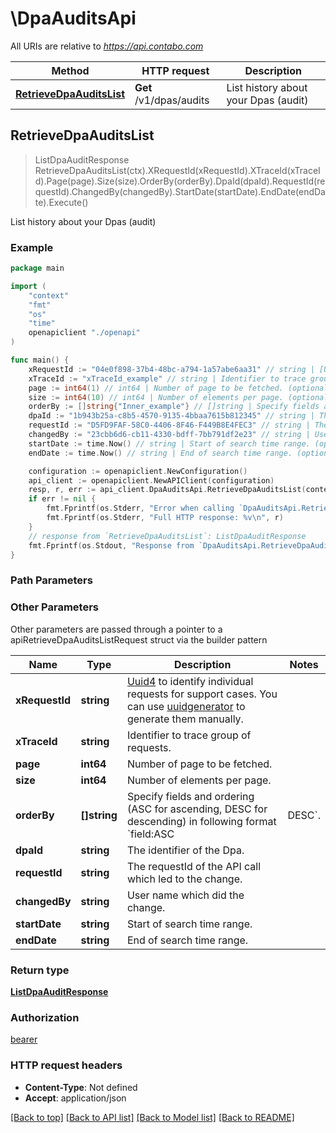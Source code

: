 # \DpaAuditsApi

All URIs are relative to *https://api.contabo.com*

Method | HTTP request | Description
------------- | ------------- | -------------
[**RetrieveDpaAuditsList**](DpaAuditsApi.md#RetrieveDpaAuditsList) | **Get** /v1/dpas/audits | List history about your Dpas (audit)



## RetrieveDpaAuditsList

> ListDpaAuditResponse RetrieveDpaAuditsList(ctx).XRequestId(xRequestId).XTraceId(xTraceId).Page(page).Size(size).OrderBy(orderBy).DpaId(dpaId).RequestId(requestId).ChangedBy(changedBy).StartDate(startDate).EndDate(endDate).Execute()

List history about your Dpas (audit)



### Example

```go
package main

import (
    "context"
    "fmt"
    "os"
    "time"
    openapiclient "./openapi"
)

func main() {
    xRequestId := "04e0f898-37b4-48bc-a794-1a57abe6aa31" // string | [Uuid4](https://en.wikipedia.org/wiki/Universally_unique_identifier#Version_4_(random)) to identify individual requests for support cases. You can use [uuidgenerator](https://www.uuidgenerator.net/version4) to generate them manually.
    xTraceId := "xTraceId_example" // string | Identifier to trace group of requests. (optional)
    page := int64(1) // int64 | Number of page to be fetched. (optional)
    size := int64(10) // int64 | Number of elements per page. (optional)
    orderBy := []string{"Inner_example"} // []string | Specify fields and ordering (ASC for ascending, DESC for descending) in following format `field:ASC|DESC`. (optional)
    dpaId := "1b943b25a-c8b5-4570-9135-4bbaa7615b812345" // string | The identifier of the Dpa. (optional)
    requestId := "D5FD9FAF-58C0-4406-8F46-F449B8E4FEC3" // string | The requestId of the API call which led to the change. (optional)
    changedBy := "23cbb6d6-cb11-4330-bdff-7bb791df2e23" // string | User name which did the change. (optional)
    startDate := time.Now() // string | Start of search time range. (optional)
    endDate := time.Now() // string | End of search time range. (optional)

    configuration := openapiclient.NewConfiguration()
    api_client := openapiclient.NewAPIClient(configuration)
    resp, r, err := api_client.DpaAuditsApi.RetrieveDpaAuditsList(context.Background()).XRequestId(xRequestId).XTraceId(xTraceId).Page(page).Size(size).OrderBy(orderBy).DpaId(dpaId).RequestId(requestId).ChangedBy(changedBy).StartDate(startDate).EndDate(endDate).Execute()
    if err != nil {
        fmt.Fprintf(os.Stderr, "Error when calling `DpaAuditsApi.RetrieveDpaAuditsList``: %v\n", err)
        fmt.Fprintf(os.Stderr, "Full HTTP response: %v\n", r)
    }
    // response from `RetrieveDpaAuditsList`: ListDpaAuditResponse
    fmt.Fprintf(os.Stdout, "Response from `DpaAuditsApi.RetrieveDpaAuditsList`: %v\n", resp)
}
```

### Path Parameters



### Other Parameters

Other parameters are passed through a pointer to a apiRetrieveDpaAuditsListRequest struct via the builder pattern


Name | Type | Description  | Notes
------------- | ------------- | ------------- | -------------
 **xRequestId** | **string** | [Uuid4](https://en.wikipedia.org/wiki/Universally_unique_identifier#Version_4_(random)) to identify individual requests for support cases. You can use [uuidgenerator](https://www.uuidgenerator.net/version4) to generate them manually. | 
 **xTraceId** | **string** | Identifier to trace group of requests. | 
 **page** | **int64** | Number of page to be fetched. | 
 **size** | **int64** | Number of elements per page. | 
 **orderBy** | **[]string** | Specify fields and ordering (ASC for ascending, DESC for descending) in following format &#x60;field:ASC|DESC&#x60;. | 
 **dpaId** | **string** | The identifier of the Dpa. | 
 **requestId** | **string** | The requestId of the API call which led to the change. | 
 **changedBy** | **string** | User name which did the change. | 
 **startDate** | **string** | Start of search time range. | 
 **endDate** | **string** | End of search time range. | 

### Return type

[**ListDpaAuditResponse**](ListDpaAuditResponse.md)

### Authorization

[bearer](../README.md#bearer)

### HTTP request headers

- **Content-Type**: Not defined
- **Accept**: application/json

[[Back to top]](#) [[Back to API list]](../README.md#documentation-for-api-endpoints)
[[Back to Model list]](../README.md#documentation-for-models)
[[Back to README]](../README.md)

